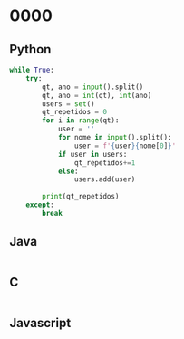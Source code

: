 

# 0000

## Python
```python
while True:
    try:
        qt, ano = input().split()
        qt, ano = int(qt), int(ano)
        users = set()
        qt_repetidos = 0
        for i in range(qt):
            user = ''
            for nome in input().split():
                user = f'{user}{nome[0]}'
            if user in users:
                qt_repetidos+=1
            else:
                users.add(user)
                
        print(qt_repetidos)
    except:
        break
```

## Java
```javascript

```

## C
```c

```

## Javascript
```javascript

```